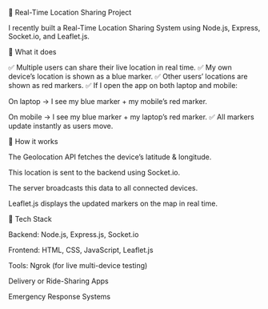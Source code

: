 🚀 Real-Time Location Sharing Project

I recently built a Real-Time Location Sharing System using Node.js, Express, Socket.io, and Leaflet.js.

🔹 What it does

✅ Multiple users can share their live location in real time.
✅ My own device’s location is shown as a blue marker.
✅ Other users’ locations are shown as red markers.
✅ If I open the app on both laptop and mobile:

On laptop → I see my blue marker + my mobile’s red marker.

On mobile → I see my blue marker + my laptop’s red marker.
✅ All markers update instantly as users move.

🔹 How it works

The Geolocation API fetches the device’s latitude & longitude.

This location is sent to the backend using Socket.io.

The server broadcasts this data to all connected devices.

Leaflet.js displays the updated markers on the map in real time.

🔹 Tech Stack

Backend: Node.js, Express.js, Socket.io

Frontend: HTML, CSS, JavaScript, Leaflet.js

Tools: Ngrok (for live multi-device testing)



Delivery or Ride-Sharing Apps

Emergency Response Systems
